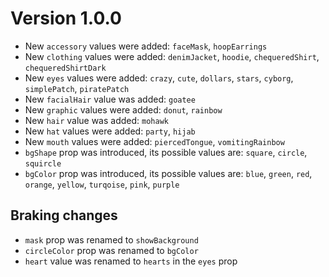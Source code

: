 # Version 1.0.0
* New `accessory` values were added: `faceMask`, `hoopEarrings`
* New `clothing` values were added: `denimJacket`, `hoodie`, `chequeredShirt`, `chequeredShirtDark`
* New `eyes` values were added: `crazy`, `cute`, `dollars`, `stars`, `cyborg`, `simplePatch`, `piratePatch`
* New `facialHair` value was added: `goatee`
* New `graphic` values were added: `donut`, `rainbow`
* New `hair` value was added: `mohawk`
* New `hat` values were added: `party`, `hijab`
* New `mouth` values were added: `piercedTongue`, `vomitingRainbow`
* `bgShape` prop was introduced, its possible values are: `square`, `circle`, `squircle`
* `bgColor` prop was introduced, its possible values are: `blue`, `green`, `red`, `orange`, `yellow`, `turqoise`, `pink`, `purple`

## Braking changes
* `mask` prop was renamed to `showBackground`
* `circleColor` prop was renamed to `bgColor`
* `heart` value was renamed to `hearts` in the `eyes` prop
